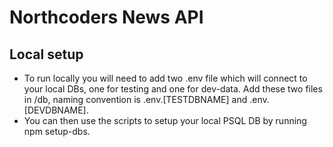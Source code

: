 # Northcoders News API

## Local setup

- To run locally you will need to add two .env file which will connect to your local DBs, one for testing and one for dev-data. Add these two files in /db, naming convention is .env.[TESTDBNAME] and .env.[DEVDBNAME].
- You can then use the scripts to setup your local PSQL DB by running npm setup-dbs.